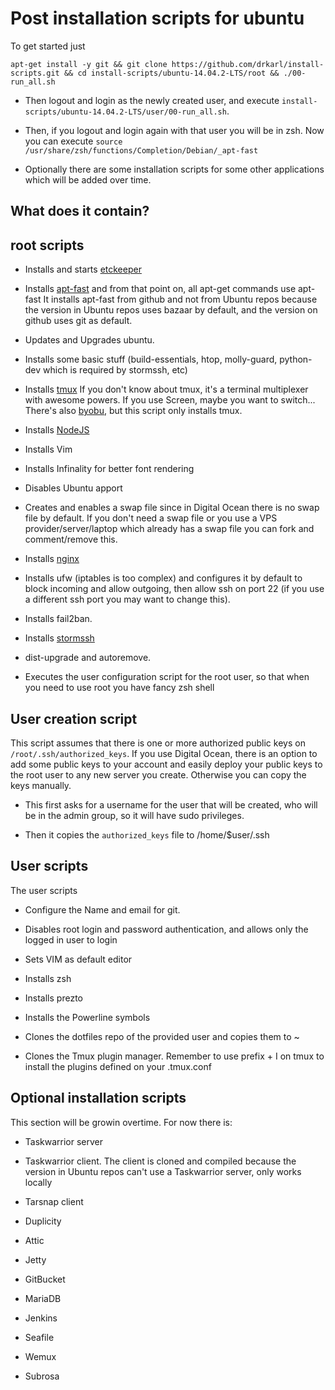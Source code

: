# Post installation scripts for ubuntu

To get started just

```
apt-get install -y git && git clone https://github.com/drkarl/install-scripts.git && cd install-scripts/ubuntu-14.04.2-LTS/root && ./00-run_all.sh
```
- Then logout and login as the newly created user, and execute `install-scripts/ubuntu-14.04.2-LTS/user/00-run_all.sh`.

- Then, if you logout and login again with that user you will be in zsh. Now you can execute `source /usr/share/zsh/functions/Completion/Debian/_apt-fast`

- Optionally there are some installation scripts for some other applications which will be added over time.

## What does it contain?

## **root** scripts

- Installs and starts [etckeeper](https://github.com/joeyh/etckeeper)

- Installs [apt-fast](https://github.com/ilikenwf/apt-fast) and from that point on, all apt-get commands use apt-fast
It installs apt-fast from github and not from Ubuntu repos because the version in Ubuntu repos uses bazaar by default, and the version on github uses git as default.

- Updates and Upgrades ubuntu.

- Installs some basic stuff (build-essentials, htop, molly-guard, python-dev which is required by stormssh, etc)

- Installs [tmux](http://tmux.sourceforge.net/)
If you don't know about tmux, it's a terminal multiplexer with awesome powers. If you use Screen, maybe you want to switch... There's also [byobu](http://byobu.co/), but this script only installs tmux.

- Installs [NodeJS](https://nodejs.org/)

- Installs Vim

- Installs Infinality for better font rendering

- Disables Ubuntu apport

- Creates and enables a swap file since in Digital Ocean there is no swap file by default. If you don't need a swap file or you use a VPS provider/server/laptop which already has a swap file you can fork and comment/remove this.

- Installs [nginx](http://nginx.org/)

- Installs ufw (iptables is too complex) and configures it by default to block incoming and allow outgoing, then allow ssh on port 22 (if you use a different ssh port you may want to change this).

- Installs fail2ban.

- Installs [stormssh](http://storm.readthedocs.org/en/latest/)

- dist-upgrade and autoremove.

- Executes the user configuration script for the root user, so that when you need to use root you have fancy zsh shell

## User creation script

This script assumes that there is one or more authorized public keys on `/root/.ssh/authorized_keys`. If you use Digital Ocean, there is an option to add some public keys to your account and easily deploy your public keys to the root user to any new server you create. Otherwise you can copy the keys manually.

- This first asks for a username for the user that will be created, who will be in the admin group, so it will have sudo privileges.

- Then it copies the `authorized_keys` file to /home/$user/.ssh


## User scripts

The user scripts

- Configure the Name and email for git.

- Disables root login and password authentication, and allows only the logged in user to login

- Sets VIM as default editor

- Installs zsh

- Installs prezto

- Installs the Powerline symbols

- Clones the dotfiles repo of the provided user and copies them to ~

- Clones the Tmux plugin manager. Remember to use prefix + I on tmux to install the plugins defined on your .tmux.conf

## Optional installation scripts

This section will be growin overtime. For now there is:

- Taskwarrior server

- Taskwarrior client. The client is cloned and compiled because the version in Ubuntu repos can't use a Taskwarrior server, only works locally

- Tarsnap client

- Duplicity

- Attic

- Jetty

- GitBucket

- MariaDB

- Jenkins

- Seafile

- Wemux

- Subrosa
